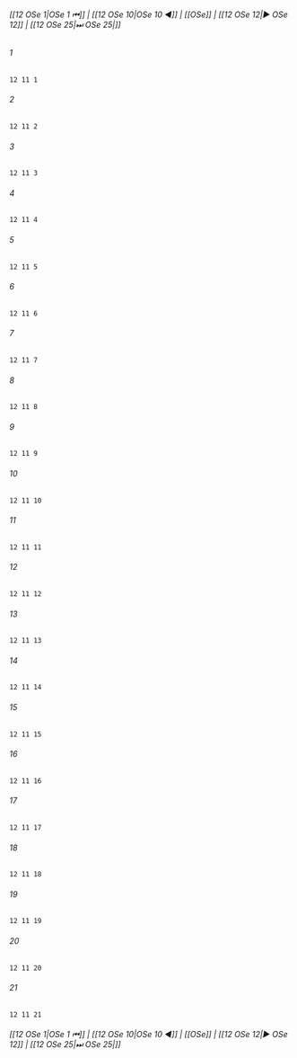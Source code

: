 
###### [[12 OSe 1|OSe 1 ⏮]] | [[12 OSe 10|OSe 10 ◀]] | [[OSe]] | [[12 OSe 12|▶ OSe 12]] | [[12 OSe 25|⏭ OSe 25|]]

###### 1
``` verse
12 11 1 
```
###### 2
``` verse
12 11 2 
```
###### 3
``` verse
12 11 3 
```
###### 4
``` verse
12 11 4 
```
###### 5
``` verse
12 11 5 
```
###### 6
``` verse
12 11 6 
```
###### 7
``` verse
12 11 7 
```
###### 8
``` verse
12 11 8 
```
###### 9
``` verse
12 11 9 
```
###### 10
``` verse
12 11 10 
```
###### 11
``` verse
12 11 11 
```
###### 12
``` verse
12 11 12 
```
###### 13
``` verse
12 11 13 
```
###### 14
``` verse
12 11 14 
```
###### 15
``` verse
12 11 15 
```
###### 16
``` verse
12 11 16 
```
###### 17
``` verse
12 11 17 
```
###### 18
``` verse
12 11 18 
```
###### 19
``` verse
12 11 19 
```
###### 20
``` verse
12 11 20 
```
###### 21
``` verse
12 11 21 
```

###### [[12 OSe 1|OSe 1 ⏮]] | [[12 OSe 10|OSe 10 ◀]] | [[OSe]] | [[12 OSe 12|▶ OSe 12]] | [[12 OSe 25|⏭ OSe 25|]]

